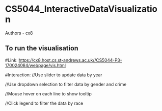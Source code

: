 # CS5044_InteractiveDataVisualization
Authors - cx8


## To run the visualisation

#Link:
https://cx8.host.cs.st-andrews.ac.uk//CS5044-P3-170024084/webpage/vis.html

#Interaction:
//Use slider to update data by year


//Use dropdown selection to filter data by gender and crime


//Mouse hover on each line to show tooltip 


//Click legend to filter the data by race








